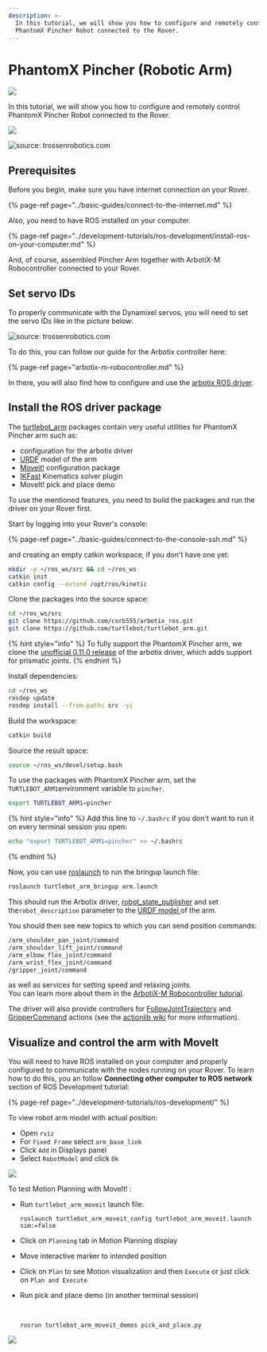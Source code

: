 ```yaml
---
description: >-
  In this tutorial, we will show you how to configure and remotely control
  PhantomX Pincher Robot connected to the Rover.
---
```


# PhantomX Pincher \(Robotic Arm\)



![](../.gitbook/assets/blank-diagram-2.jpeg)

In this tutorial, we will show you how to configure and remotely control PhantomX Pincher Robot connected to the Rover.

![](../.gitbook/assets/71099672_434779074055562_670313626036338688_n%20%281%29.jpg)



![source: trossenrobotics.com](../.gitbook/assets/image%20%2820%29.png)

## Prerequisites

Before you begin, make sure you have internet connection on your Rover.

{% page-ref page="../basic-guides/connect-to-the-internet.md" %}

Also, you need to have ROS installed on your computer.

{% page-ref page="../development-tutorials/ros-development/install-ros-on-your-computer.md" %}

And, of course, assembled Pincher Arm together with ArbotiX-M Robocontroller connected to your Rover. 

## Set servo IDs

To properly communicate with the Dynamixel servos, you will need to set the servo IDs like in the picture below:

![source: trossenrobotics.com](../.gitbook/assets/image%20%282%29.png)

To do this, you can follow our guide for the Arbotix controller here:

{% page-ref page="arbotix-m-robocontroller.md" %}

In there, you will also find how to configure and use the [arbotix ROS driver](http://wiki.ros.org/arbotix).

## Install the ROS driver package

The [turtlebot\_arm](http://wiki.ros.org/turtlebot_arm) packages contain very useful utilities for PhantomX Pincher arm such as:

* configuration for the arbotix driver
* [URDF](http://wiki.ros.org/urdf) model of the arm
* [Moveit!](https://moveit.ros.org) configuration package
* [IKFast](http://docs.ros.org/kinetic/api/moveit_tutorials/html/doc/ikfast/ikfast_tutorial.html) Kinematics solver plugin
* MoveIt! pick and place demo

To use the mentioned features, you need to build the packages and run the driver on your Rover first.

Start by logging into your Rover's console:

{% page-ref page="../basic-guides/connect-to-the-console-ssh.md" %}

and creating an empty catkin workspace, if you don't have one yet:

```bash
mkdir -p ~/ros_ws/src && cd ~/ros_ws
catkin init
catkin config --extend /opt/ros/kinetic
```

Clone the packages into the source space:

```bash
cd ~/ros_ws/src
git clone https://github.com/corb555/arbotix_ros.git
git clone https://github.com/turtlebot/turtlebot_arm.git
```

{% hint style="info" %}
To fully support the PhantomX Pincher arm, we clone the [unofficial 0.11.0 release](https://github.com/corb555/arbotix_ros) of the arbotix driver, which adds support for prismatic joints.
{% endhint %}

Install dependencies:

```bash
cd ~/ros_ws
rosdep update
rosdep install --from-paths src -yi
```

Build the workspace:

```bash
catkin build
```

Source the result space:

```bash
source ~/ros_ws/devel/setup.bash
```

To use the packages with PhantomX Pincher arm, set the `TURTLEBOT_ARM1`environment variable to `pincher`.

```bash
export TURTLEBOT_ARM1=pincher
```

{% hint style="info" %}
Add this line to `~/.bashrc` if you don't want to run it on every terminal session you open:

```bash
echo "export TURTLEBOT_ARM1=pincher" >> ~/.bashrc
```
{% endhint %}

Now, you can use [roslaunch](http://wiki.ros.org/roslaunch) to run the bringup launch file:

```bash
roslaunch turtlebot_arm_bringup arm.launch
```

This should run the Arbotix driver, [robot\_state\_publisher](http://wiki.ros.org/robot_state_publisher) and set the`robot_description` parameter to the [URDF model ](https://industrial-training-master.readthedocs.io/en/melodic/_source/session3/Intro-to-URDF.html)of the arm.

You should then see new topics to which you can send position commands:

```bash
/arm_shoulder_pan_joint/command
/arm_shoulder_lift_joint/command
/arm_elbow_flex_joint/command
/arm_wrist_flex_joint/command
/gripper_joint/command
```

as well as services for setting speed and relaxing joints.  
You can learn more about them in the [ArbotiX-M Robocontroller tutorial](https://docs.leorover.tech/addons-manuals/arbotix-m-robocontroller).

The driver will also provide controllers for [FollowJointTrajectory](http://docs.ros.org/api/control_msgs/html/action/FollowJointTrajectory.html) and [GripperCommand](http://docs.ros.org/melodic/api/control_msgs/html/action/GripperCommand.html) actions \(see the [actionlib wiki](http://wiki.ros.org/actionlib) for more information\).

## Visualize and control the arm with MoveIt

You will need to have ROS installed on your computer and properly configured to communicate with the nodes running on your Rover. To learn how to do this, you an follow **Connecting other computer to ROS network** section of ROS Development tutorial:

{% page-ref page="../development-tutorials/ros-development/" %}

To view robot arm model with actual position:

* Open `rviz`
* For `Fixed Frame` select `arm_base_link`
* Click `Add` in Displays panel
* Select `RobotModel` and click `Ok`

![](https://blobscdn.gitbook.com/v0/b/gitbook-28427.appspot.com/o/assets%2F-Lf4v_-a_RwXihZ7ha2W%2F-LgDttR7GgctqvFzocxH%2F-LgDvjkVlD_NFk9J_htk%2Fimage.png?alt=media&token=b53e1368-84b1-4303-8142-ebc58fe47108)

To test Motion Planning with MoveIt! :

* Run `turtlebot_arm_moveit` launch file:

  ```text
  roslaunch turtlebot_arm_moveit_config turtlebot_arm_moveit.launch sim:=false
  ```

* Click on `Planning` tab in Motion Planning display
* Move interactive marker to intended position
* Click on `Plan` to see Motion visualization and then `Execute` or just click on `Plan and Execute`
* Run pick and place demo \(in another terminal session\)

  ​

  ```text
  rosrun turtlebot_arm_moveit_demos pick_and_place.py
  ```

![](https://blobscdn.gitbook.com/v0/b/gitbook-28427.appspot.com/o/assets%2F-Lf4v_-a_RwXihZ7ha2W%2F-LgDttR7GgctqvFzocxH%2F-LgDvqXKtwW2afxBnYUG%2Fimage.png?alt=media&token=cd32a873-4c06-4595-8a6a-822b6b578efc)

